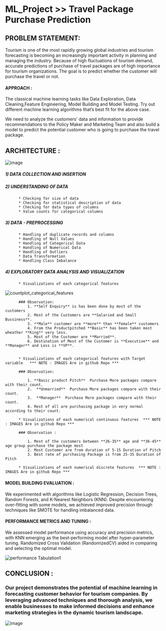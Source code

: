 # ML_Project >> Travel Package Purchase Prediction

##  PROBLEM STATEMENT:
  
  Tourism is one of the most rapidly growing global industries and tourism forecasting is becoming an increasingly important activity in planning and managing the industry.
Because of high fluctuations of tourism demand, accurate predictions of purchase of travel packages are of high importance for tourism organizations.
The goal is to predict whether the customer will purchase the travel or not.

  #### APPROACH :
  The classical machine learning tasks like Data Exploration, Data Cleaning,Feature Engineering, Model Building and Model Testing. Try out different machine learning algorithms that’s best fit for the above case.
  
  We need to analyze the customers' data and information to provide recommendations to the Policy Maker and Marketing Team and also build a model to predict the potential customer who is going to purchase the travel package.

## ARCHITECTURE :

![image](https://github.com/Pratik-Salunkhe/ML_Project/assets/96179015/8cb82937-0527-448e-be52-5a0276335bbd)

##### 1) DATA COLLECTION AND INSERTION
##### 2) UNDERSTANDING OF DATA
          * Checking for size of data
          * Checking for statistical description of data
          * Checking for data types of columns
          * Value counts for categorical columns
##### 3) DATA - PREPROCESSING
          * Handling of duplicate records and columns 
          * Handling of Null Values
          * Handling of Categorical Data
          * Handling of Numerical Data
          * Handling of Outliers
          * Data Transformation
          * Handling Class Imbalance
##### 4) EXPLORATORY DATA ANALYSIS AND VISUALIZATION
          * Visualizations of each categorical features

![countplot_categorical_features](https://github.com/Pratik-Salunkhe/ML_Project/assets/96179015/f971fab8-22b7-443c-b065-9affdcd58af5)

          ### Observation:
              1. **Self Enquiry** is has been done by most of the customers
              2. Most of the Customers are **Salaried and Small Bussiness**.
              3. **Male** customer are **more** than **female** customers
              4. From the Productpitched **Basic** has been taken most wheather **King** very less.
              5. Most of the Customer are **Married**.
              6. Destination of Most of the Customer is **Executive** and **Manager** and Less is **VP**.


          * Visualizations of each categorical features with Target variable   *** NOTE : IMAGES Are in github Repo ***

          ### Observation:

              1. **Basic product Pitch**  Purchase More packages compare with their count.
              2.  **Unmarried**  Purchase More packages compare with their count.
              3.  **Manager**  Purchase More packages compare with their count.
              4. Rest of all are purchasing package in very normal according to their count.

          * Visualizations of each numerical continuous features  *** NOTE : IMAGES Are in github Repo ***

          ### Observation :
    
              1. Most of the customers between **26-35** age and **36-45** age group purchase the package most 
              2. Most Customer are from duration of 5-15 Duration of Pitch
              3. Best rate of purchasing Package is from 25-35 Duration of Pitch
              
          * Visualizations of each numerical discrete features  *** NOTE : IMAGES Are in github Repo ***

#### MODEL BUILDING EVALUATION :
  We experimented with algorithms like Logistic Regression, Decision Trees, Random Forests, and K-Nearest Neighbors (KNN). Despite encountering over-fitting with some models, we achieved improved precision through techniques like SMOTE for handling imbalanced data.
  
#### PERFORMANCE METRICS AND TUNING :
  We assessed model performance using accuracy and precision metrics, with KNN emerging as the best-performing model after hyper-parameter tuning. Randomized Cross Validation (RandomizedCV) aided in comparing and selecting the optimal model.

  ![performance Tabulation1](https://github.com/Pratik-Salunkhe/ML_Project/assets/96179015/b74e34ae-9343-41c9-b745-c1dd173474ca)

## CONCLUSION :

  ### Our project demonstrates the potential of machine learning in forecasting customer behavior for tourism companies. By leveraging advanced techniques and thorough analysis, we enable businesses to make informed decisions and enhance marketing strategies in the dynamic tourism landscape.


![image](https://github.com/Pratik-Salunkhe/ML_Project/assets/96179015/a6295e4f-9819-461b-9dcb-2b67cbf0c509)

  







  

